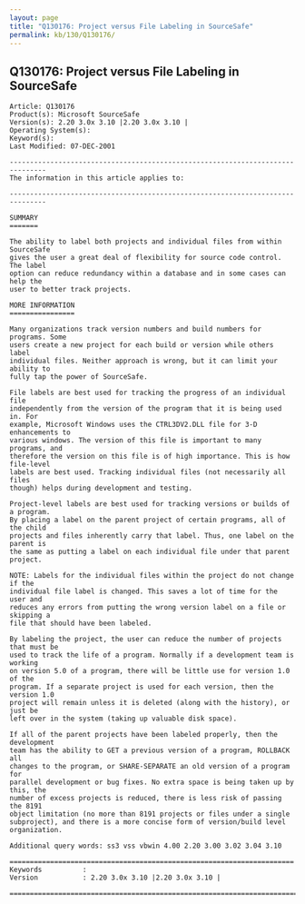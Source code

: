 ```yaml
---
layout: page
title: "Q130176: Project versus File Labeling in SourceSafe"
permalink: kb/130/Q130176/
---
```


## Q130176: Project versus File Labeling in SourceSafe

	Article: Q130176
	Product(s): Microsoft SourceSafe
	Version(s): 2.20 3.0x 3.10 |2.20 3.0x 3.10 |
	Operating System(s): 
	Keyword(s): 
	Last Modified: 07-DEC-2001
	
	-------------------------------------------------------------------------------
	The information in this article applies to:
	
	-------------------------------------------------------------------------------
	
	SUMMARY
	=======
	
	The ability to label both projects and individual files from within SourceSafe
	gives the user a great deal of flexibility for source code control. The label
	option can reduce redundancy within a database and in some cases can help the
	user to better track projects.
	
	MORE INFORMATION
	================
	
	Many organizations track version numbers and build numbers for programs. Some
	users create a new project for each build or version while others label
	individual files. Neither approach is wrong, but it can limit your ability to
	fully tap the power of SourceSafe.
	
	File labels are best used for tracking the progress of an individual file
	independently from the version of the program that it is being used in. For
	example, Microsoft Windows uses the CTRL3DV2.DLL file for 3-D enhancements to
	various windows. The version of this file is important to many programs, and
	therefore the version on this file is of high importance. This is how file-level
	labels are best used. Tracking individual files (not necessarily all files
	though) helps during development and testing.
	
	Project-level labels are best used for tracking versions or builds of a program.
	By placing a label on the parent project of certain programs, all of the child
	projects and files inherently carry that label. Thus, one label on the parent is
	the same as putting a label on each individual file under that parent project.
	
	NOTE: Labels for the individual files within the project do not change if the
	individual file label is changed. This saves a lot of time for the user and
	reduces any errors from putting the wrong version label on a file or skipping a
	file that should have been labeled.
	
	By labeling the project, the user can reduce the number of projects that must be
	used to track the life of a program. Normally if a development team is working
	on version 5.0 of a program, there will be little use for version 1.0 of the
	program. If a separate project is used for each version, then the version 1.0
	project will remain unless it is deleted (along with the history), or just be
	left over in the system (taking up valuable disk space).
	
	If all of the parent projects have been labeled properly, then the development
	team has the ability to GET a previous version of a program, ROLLBACK all
	changes to the program, or SHARE-SEPARATE an old version of a program for
	parallel development or bug fixes. No extra space is being taken up by this, the
	number of excess projects is reduced, there is less risk of passing the 8191
	object limitation (no more than 8191 projects or files under a single
	subproject), and there is a more concise form of version/build level
	organization.
	
	Additional query words: ss3 vss vbwin 4.00 2.20 3.00 3.02 3.04 3.10
	
	======================================================================
	Keywords          :  
	Version           : 2.20 3.0x 3.10 |2.20 3.0x 3.10 |
	
	=============================================================================
	
